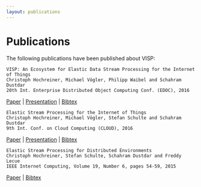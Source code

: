 ```yaml
---
layout: publications
---
```


# Publications

The following publications have been published about VISP:

```
VISP: An Ecosystem for Elastic Data Stream Processing for the Internet of Things
Christoph Hochreiner, Michael Vögler, Philipp Waibel and Schahram Dustdar
20th Int. Enterprise Distributed Object Computing Conf. (EDOC), 2016
```
[Paper](http://www.infosys.tuwien.ac.at/staff/hochreiner/publications/EDOC2016.pdf) |
[Presentation](https://speakerdeck.com/chochreiner/visp-an-ecosystem-for-elastic-data-stream-processing-for-the-internet-of-things) | [Bibtex](http://www.infosys.tuwien.ac.at/staff/hochreiner/publications/bibtex/hochreiner2016edoc.bib) 

```
Elastic Stream Processing for the Internet of Things
Christoph Hochreiner, Michael Vögler, Stefan Schulte and Schahram Dustdar
9th Int. Conf. on Cloud Computing (CLOUD), 2016
```
[Paper](http://www.infosys.tuwien.ac.at/staff/hochreiner/publications/IEEECloud2016.pdf) | 
[Presentation](https://speakerdeck.com/chochreiner/elastic-stream-processing-for-the-internet-of-things) | [Bibtex](http://www.infosys.tuwien.ac.at/staff/hochreiner/publications/bibtex/hochreiner2016cloud.bib) 

```
Elastic Stream Processing for Distributed Environments
Christoph Hochreiner, Stefan Schulte, Schahram Dustdar and Freddy Lecue
IEEE Internet Computing, Volume 19, Number 6, pages 54-59, 2015
```
[Paper](http://ieeexplore.ieee.org/xpl/articleDetails.jsp?arnumber=7307896) | [Bibtex](http://www.infosys.tuwien.ac.at/staff/hochreiner/publications/bibtex/hochreiner2015ic.bib) 
